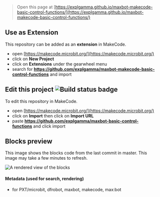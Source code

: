 
> Open this page at [https://explgamma.github.io/maxbot-makecode-basic-control-functions/](https://explgamma.github.io/maxbot-makecode-basic-control-functions/)

## Use as Extension

This repository can be added as an **extension** in MakeCode.

* open [https://makecode.microbit.org/](https://makecode.microbit.org/)
* click on **New Project**
* click on **Extensions** under the gearwheel menu
* search for **https://github.com/explgamma/maxbot-makecode-basic-control-functions** and import

## Edit this project ![Build status badge](https://github.com/explgamma/maxbot-makecode-basic-control-functions/workflows/MakeCode/badge.svg)

To edit this repository in MakeCode.

* open [https://makecode.microbit.org/](https://makecode.microbit.org/)
* click on **Import** then click on **Import URL**
* paste **https://github.com/explgamma/maxbot-basic-control-functions** and click import

## Blocks preview

This image shows the blocks code from the last commit in master.
This image may take a few minutes to refresh.

![A rendered view of the blocks](https://github.com/explgamma/maxbot-makecode-basic-control-functions/raw/master/.github/makecode/blocks.png)

#### Metadata (used for search, rendering)

* for PXT/microbit, dfrobot, maxbot, makecode, max:bot
<script src="https://makecode.com/gh-pages-embed.js"></script>
<script>makeCodeRender("{{ site.makecode.home_url }}", "{{ site.github.owner_name }}/{{ site.github.repository_name }}");</script>
